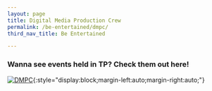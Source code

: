 ```yaml
---
layout: page
title: Digital Media Production Crew
permalink: /be-entertained/dmpc/
third_nav_title: Be Entertained

---
```

### Wanna see events held in TP? Check them out here!
[![DMPC]({{site.baseurl}}/images/DMPCBanner.jpg)](https://www.flickr.com/photos/digitalmediacrewtp/){:style="display:block;margin-left:auto;margin-right:auto;"}